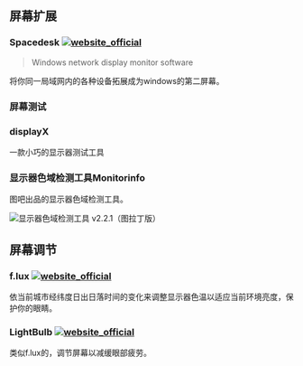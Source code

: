 ## 屏幕扩展

### Spacedesk [![website_official](https://gitbook07.oss-cn-hangzhou.aliyuncs.com/website_official.svg)](http://www.spacedesk.net/)

> Windows network display monitor software 

将你同一局域网内的各种设备拓展成为windows的第二屏幕。



### 屏幕测试

### displayX 

一款小巧的显示器测试工具

### 显示器色域检测工具Monitorinfo

图吧出品的显示器色域检测工具。

![显示器色域检测工具 v2.2.1（图拉丁版）](https://pic.downk.cc/item/5ee78fa02cb53f50fea112ea.png)

## 屏幕调节

### f.lux [![website_official](https://gitbook07.oss-cn-hangzhou.aliyuncs.com/website_official.svg)](http://stereopsis.com/flux/)

依当前城市经纬度日出日落时间的变化来调整显示器色温以适应当前环境亮度，保护你的眼睛。

### LightBulb [![website_official](https://gitbook07.oss-cn-hangzhou.aliyuncs.com/website_official.svg)](https://github.com/Tyrrrz/LightBulb)

类似f.lux的，调节屏幕以减缓眼部疲劳。